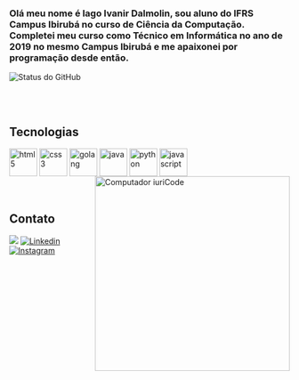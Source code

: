 ### Olá meu nome é Iago Ivanir Dalmolin, sou aluno do IFRS Campus Ibirubá no curso de Ciência da Computação. Completei meu curso como Técnico em Informática no ano de 2019 no mesmo Campus Ibirubá e me apaixonei por programação desde então.

![Status do GitHub](https://github-readme-stats.vercel.app/api?username=iagoid&show_icons=true&theme=radical)



<br><br>

## Tecnologias 
<div> 
    <img align="center" height=50 width=50px alt="html5" src="https://cdn.jsdelivr.net/gh/devicons/devicon/icons/html5/html5-original.svg" />
    <img align="center" height=50 width=50px alt="css3" src="https://cdn.jsdelivr.net/gh/devicons/devicon/icons/css3/css3-original.svg" />
    <img align="center" height=50 width=50px alt="golang" src="https://cdn.jsdelivr.net/gh/devicons/devicon/icons/go/go-original.svg" />
    <img align="center" height=50 width=50px alt="java" src="https://cdn.jsdelivr.net/gh/devicons/devicon/icons/java/java-original.svg" />
    <img align="center" height=50 width=50px alt="python" src="https://cdn.jsdelivr.net/gh/devicons/devicon/icons/python/python-original.svg" />
    <img align="center" height=50 width=50px alt="javascript" src="https://cdn.jsdelivr.net/gh/devicons/devicon/icons/javascript/javascript-original.svg" />
    <img src="https://raw.githubusercontent.com/MicaelliMedeiros/micaellimedeiros/master/image/computer-illustration.png" min-width="350px" max-width="350px" width="350px" align="right" alt="Computador iuriCode">
</div>
<br><br>

## Contato 
<a href="mailto:iagoid01@gmail.com"><img src="https://img.shields.io/badge/gmail-%23DD0031.svg?&style=for-the-badge&logo=gmail&logoColor=white"/></a>
[![Linkedin](https://img.shields.io/badge/LinkedIn-0077B5?style=for-the-badge&logo=linkedin&logoColor=white)](https://www.linkedin.com/in/iago-ivanir-dalmolin-4466a7195/)
[![Instagram](https://img.shields.io/badge/Instagram-E4405F?style=for-the-badge&logo=instagram&logoColor=white)](https://www.instagram.com/iagodalmolin/)
